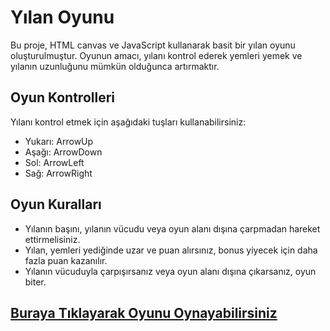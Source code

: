 # Yılan Oyunu

Bu proje, HTML canvas ve JavaScript kullanarak basit bir yılan oyunu oluşturulmuştur. Oyunun amacı, yılanı kontrol ederek yemleri yemek ve yılanın uzunluğunu mümkün olduğunca artırmaktır.

## Oyun Kontrolleri

Yılanı kontrol etmek için aşağıdaki tuşları kullanabilirsiniz:

- Yukarı: ArrowUp
- Aşağı: ArrowDown
- Sol: ArrowLeft
- Sağ: ArrowRight

## Oyun Kuralları

- Yılanın başını, yılanın vücudu veya oyun alanı dışına çarpmadan hareket ettirmelisiniz.
- Yılan, yemleri yediğinde uzar ve puan alırsınız, bonus yiyecek için daha fazla puan kazanılır.
- Yılanın vücuduyla çarpışırsanız veya oyun alanı dışına çıkarsanız, oyun biter.

## [Buraya Tıklayarak Oyunu Oynayabilirsiniz](https://fbturan.github.io/Snake-Game/snake.html)





